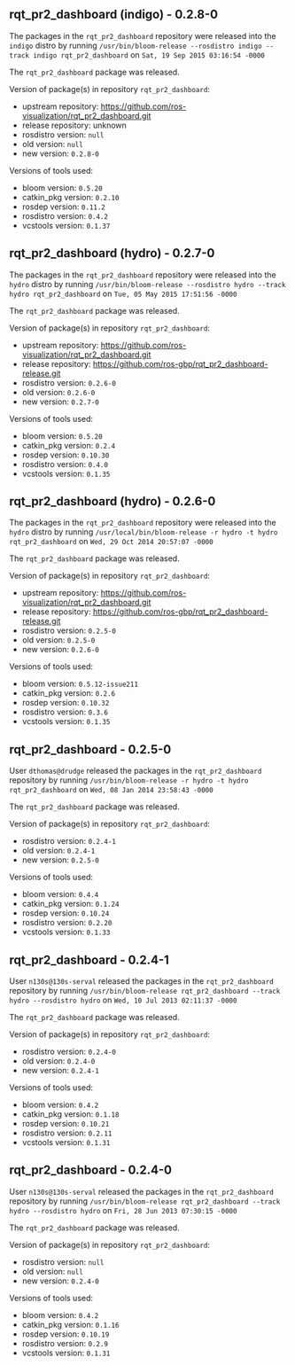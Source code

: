 ## rqt_pr2_dashboard (indigo) - 0.2.8-0

The packages in the `rqt_pr2_dashboard` repository were released into the `indigo` distro by running `/usr/bin/bloom-release --rosdistro indigo --track indigo rqt_pr2_dashboard` on `Sat, 19 Sep 2015 03:16:54 -0000`

The `rqt_pr2_dashboard` package was released.

Version of package(s) in repository `rqt_pr2_dashboard`:
- upstream repository: https://github.com/ros-visualization/rqt_pr2_dashboard.git
- release repository: unknown
- rosdistro version: `null`
- old version: `null`
- new version: `0.2.8-0`

Versions of tools used:
- bloom version: `0.5.20`
- catkin_pkg version: `0.2.10`
- rosdep version: `0.11.2`
- rosdistro version: `0.4.2`
- vcstools version: `0.1.37`


## rqt_pr2_dashboard (hydro) - 0.2.7-0

The packages in the `rqt_pr2_dashboard` repository were released into the `hydro` distro by running `/usr/bin/bloom-release --rosdistro hydro --track hydro rqt_pr2_dashboard` on `Tue, 05 May 2015 17:51:56 -0000`

The `rqt_pr2_dashboard` package was released.

Version of package(s) in repository `rqt_pr2_dashboard`:
- upstream repository: https://github.com/ros-visualization/rqt_pr2_dashboard.git
- release repository: https://github.com/ros-gbp/rqt_pr2_dashboard-release.git
- rosdistro version: `0.2.6-0`
- old version: `0.2.6-0`
- new version: `0.2.7-0`

Versions of tools used:
- bloom version: `0.5.20`
- catkin_pkg version: `0.2.4`
- rosdep version: `0.10.30`
- rosdistro version: `0.4.0`
- vcstools version: `0.1.35`


## rqt_pr2_dashboard (hydro) - 0.2.6-0

The packages in the `rqt_pr2_dashboard` repository were released into the `hydro` distro by running `/usr/local/bin/bloom-release -r hydro -t hydro rqt_pr2_dashboard` on `Wed, 29 Oct 2014 20:57:07 -0000`

The `rqt_pr2_dashboard` package was released.

Version of package(s) in repository `rqt_pr2_dashboard`:
- upstream repository: https://github.com/ros-visualization/rqt_pr2_dashboard.git
- release repository: https://github.com/ros-gbp/rqt_pr2_dashboard-release.git
- rosdistro version: `0.2.5-0`
- old version: `0.2.5-0`
- new version: `0.2.6-0`

Versions of tools used:
- bloom version: `0.5.12-issue211`
- catkin_pkg version: `0.2.6`
- rosdep version: `0.10.32`
- rosdistro version: `0.3.6`
- vcstools version: `0.1.35`


## rqt_pr2_dashboard - 0.2.5-0

User `dthomas@drudge` released the packages in the `rqt_pr2_dashboard` repository by running `/usr/bin/bloom-release -r hydro -t hydro rqt_pr2_dashboard` on `Wed, 08 Jan 2014 23:58:43 -0000`

The `rqt_pr2_dashboard` package was released.

Version of package(s) in repository `rqt_pr2_dashboard`:
- rosdistro version: `0.2.4-1`
- old version: `0.2.4-1`
- new version: `0.2.5-0`

Versions of tools used:
- bloom version: `0.4.4`
- catkin_pkg version: `0.1.24`
- rosdep version: `0.10.24`
- rosdistro version: `0.2.20`
- vcstools version: `0.1.33`


## rqt_pr2_dashboard - 0.2.4-1

User `n130s@130s-serval` released the packages in the `rqt_pr2_dashboard` repository by running `/usr/bin/bloom-release rqt_pr2_dashboard --track hydro --rosdistro hydro` on `Wed, 10 Jul 2013 02:11:37 -0000`

The `rqt_pr2_dashboard` package was released.

Version of package(s) in repository `rqt_pr2_dashboard`:
- rosdistro version: `0.2.4-0`
- old version: `0.2.4-0`
- new version: `0.2.4-1`

Versions of tools used:
- bloom version: `0.4.2`
- catkin_pkg version: `0.1.18`
- rosdep version: `0.10.21`
- rosdistro version: `0.2.11`
- vcstools version: `0.1.31`


## rqt_pr2_dashboard - 0.2.4-0

User `n130s@130s-serval` released the packages in the `rqt_pr2_dashboard` repository by running `/usr/bin/bloom-release rqt_pr2_dashboard --track hydro --rosdistro hydro` on `Fri, 28 Jun 2013 07:30:15 -0000`

The `rqt_pr2_dashboard` package was released.

Version of package(s) in repository `rqt_pr2_dashboard`:
- rosdistro version: `null`
- old version: `null`
- new version: `0.2.4-0`

Versions of tools used:
- bloom version: `0.4.2`
- catkin_pkg version: `0.1.16`
- rosdep version: `0.10.19`
- rosdistro version: `0.2.9`
- vcstools version: `0.1.31`


